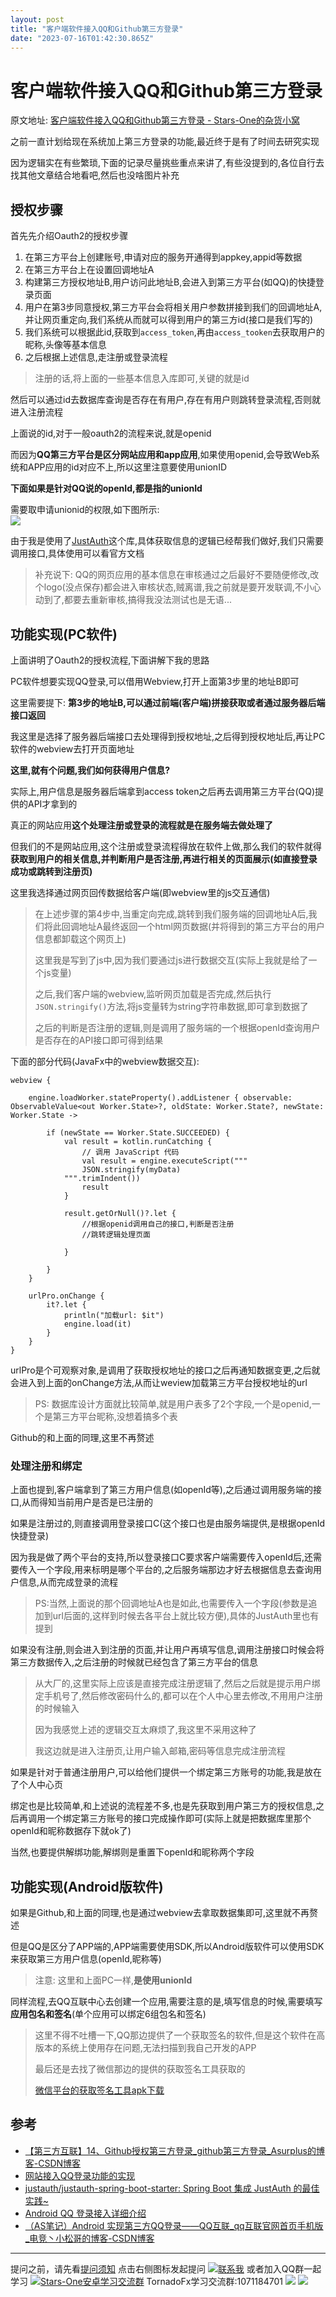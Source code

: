 ```yaml
---
layout: post
title: "客户端软件接入QQ和Github第三方登录"
date: "2023-07-16T01:42:30.865Z"
---
```

客户端软件接入QQ和Github第三方登录
=====================

原文地址: [客户端软件接入QQ和Github第三方登录 - Stars-One的杂货小窝](https://stars-one.site/2023/07/15/client-third-web-auth)

之前一直计划给现在系统加上第三方登录的功能,最近终于是有了时间去研究实现

因为逻辑实在有些繁琐,下面的记录尽量挑些重点来讲了,有些没提到的,各位自行去找其他文章结合地看吧,然后也没啥图片补充

授权步骤
----

首先先介绍Oauth2的授权步骤

1.  在第三方平台上创建账号,申请对应的服务开通得到appkey,appid等数据
2.  在第三方平台上在设置回调地址A
3.  构建第三方授权地址B,用户访问此地址B,会进入到第三方平台(如QQ)的快捷登录页面
4.  用户在第3步同意授权,第三方平台会将相关用户参数拼接到我们的回调地址A,并让网页重定向,我们系统从而就可以得到用户的第三方id(接口是我们写的)
5.  我们系统可以根据此id,获取到`access_token`,再由`access_tooken`去获取用户的昵称,头像等基本信息
6.  之后根据上述信息,走注册或登录流程

> 注册的话,将上面的一些基本信息入库即可,关键的就是id

然后可以通过id去数据库查询是否存在有用户,存在有用户则跳转登录流程,否则就进入注册流程

上面说的id,对于一般oauth2的流程来说,就是openid

而因为**QQ第三方平台是区分网站应用和app应用**,如果使用openid,会导致Web系统和APP应用的id对应不上,所以这里注意要使用unionID

**下面如果是针对QQ说的openId,都是指的unionId**

需要取申请unionid的权限,如下图所示:  
![](https://img2023.cnblogs.com/blog/1210268/202307/1210268-20230714000711436-943835699.png)

由于我是使用了[JustAuth](https://www.justauth.cn/)这个库,具体获取信息的逻辑已经帮我们做好,我们只需要调用接口,具体使用可以看官方文档

> 补充说下: QQ的网页应用的基本信息在审核通过之后最好不要随便修改,改个logo(没点保存)都会进入审核状态,贼离谱,我之前就是要开发联调,不小心动到了,都要去重新审核,搞得我没法测试也是无语...

功能实现(PC软件)
----------

上面讲明了Oauth2的授权流程,下面讲解下我的思路

PC软件想要实现QQ登录,可以借用Webview,打开上面第3步里的地址B即可

这里需要提下: **第3步的地址B,可以通过前端(客户端)拼接获取或者通过服务器后端接口返回**

我这里是选择了服务器后端接口去处理得到授权地址,之后得到授权地址后,再让PC软件的webview去打开页面地址

**这里,就有个问题,我们如何获得用户信息?**

实际上,用户信息是服务器后端拿到access token之后再去调用第三方平台(QQ)提供的API才拿到的

真正的网站应用**这个处理注册或登录的流程就是在服务端去做处理了**

但我们的不是网站应用,这个注册或登录流程得放在软件上做,那么我们的软件就得**获取到用户的相关信息,并判断用户是否注册,再进行相关的页面展示(如直接登录成功或跳转到注册页)**

这里我选择通过网页回传数据给客户端(即webview里的js交互通信)

> 在上述步骤的第4步中,当重定向完成,跳转到我们服务端的回调地址A后,我们将此回调地址A最终返回一个html网页数据(并将得到的第三方平台的用户信息都卸载这个网页上)
> 
> 这里我是写到了js中,因为我们要通过js进行数据交互(实际上我就是给了一个js变量)
> 
> 之后,我们客户端的webview,监听网页加载是否完成,然后执行`JSON.stringify()`方法,将js变量转为string字符串数据,即可拿到数据了
> 
> 之后的判断是否注册的逻辑,则是调用了服务端的一个根据openId查询用户是否存在的API接口即可得到结果

下面的部分代码(JavaFx中的webview数据交互):

    
    webview {
    
        engine.loadWorker.stateProperty().addListener { observable: ObservableValue<out Worker.State>?, oldState: Worker.State?, newState: Worker.State ->
    
            if (newState == Worker.State.SUCCEEDED) {
                val result = kotlin.runCatching {
                    // 调用 JavaScript 代码
                    val result = engine.executeScript("""
                    JSON.stringify(myData)
                """.trimIndent())
                    result
                }
    
                result.getOrNull()?.let {
                    //根据openid调用自己的接口,判断是否注册
                    //跳转逻辑处理页面
                    
                }
    
            }
        }
    
        urlPro.onChange {
            it?.let {
                println("加载url: $it")
                engine.load(it)
            }
        }
    }
    
    

urlPro是个可观察对象,是调用了获取授权地址的接口之后再通知数据变更,之后就会进入到上面的onChange方法,从而让weview加载第三方平台授权地址的url

> PS: 数据库设计方面就比较简单,就是用户表多了2个字段,一个是openid,一个是第三方平台昵称,没想着搞多个表

Github的和上面的同理,这里不再赘述

### 处理注册和绑定

上面也提到,客户端拿到了第三方用户信息(如openId等),之后通过调用服务端的接口,从而得知当前用户是否是已注册的

如果是注册过的,则直接调用登录接口C(这个接口也是由服务端提供,是根据openId快捷登录)

因为我是做了两个平台的支持,所以登录接口C要求客户端需要传入openId后,还需要传入一个字段,用来标明是哪个平台的,之后服务端那边才好去根据信息去查询用户信息,从而完成登录的流程

> PS:当然,上面说的那个回调地址A也是如此,也需要传入一个字段(参数是追加到url后面的,这样到时候去各平台上就比较方便),具体的JustAuth里也有提到

如果没有注册,则会进入到注册的页面,并让用户再填写信息,调用注册接口时候会将第三方数据传入,之后注册的时候就已经包含了第三方平台的信息

> 从大厂的,这里实际上应该是直接完成注册逻辑了,然后之后就是提示用户绑定手机号了,然后修改密码什么的,都可以在个人中心里去修改,不用用户注册的时候输入
> 
> 因为我感觉上述的逻辑交互太麻烦了,我这里不采用这种了
> 
> 我这边就是进入注册页,让用户输入邮箱,密码等信息完成注册流程

如果是针对于普通注册用户,可以给他们提供一个绑定第三方账号的功能,我是放在了个人中心页

绑定也是比较简单,和上述说的流程差不多,也是先获取到用户第三方的授权信息,之后再调用一个绑定第三方账号的接口完成操作即可(实际上就是把数据库里那个openId和昵称数据存下就ok了)

当然,也要提供解绑功能,解绑则是重置下openId和昵称两个字段

功能实现(Android版软件)
----------------

如果是Github,和上面的同理,也是通过webview去拿取数据集即可,这里就不再赘述

但是QQ是区分了APP端的,APP端需要使用SDK,所以Android版软件可以使用SDK来获取第三方用户信息(openId,昵称等)

> 注意: 这里和上面PC一样,**是使用unionId**

同样流程,去QQ互联中心去创建一个应用,需要注意的是,填写信息的时候,需要填写**应用包名和签名**(单个应用可以绑定6组包名和签名)

> 这里不得不吐槽一下,QQ那边提供了一个获取签名的软件,但是这个软件在高版本的系统上使用存在问题,无法扫描到我自己开发的APP
> 
> 最后还是去找了微信那边的提供的获取签名工具获取的
> 
> [微信平台的获取签名工具apk下载](https://res.wx.qq.com/open/zh_CN/htmledition/res/dev/download/sdk/Gen_Signature_Android2.apk%E2%80%8B%E2%80%8B%E2%80%8B%E2%80%8B%E2%80%8B%E2%80%8B)

参考
--

*   [【第三方互联】14、Github授权第三方登录\_github第三方登录\_Asurplus的博客-CSDN博客](https://blog.csdn.net/qq_40065776/article/details/105395646)
*   [网站接入QQ登录功能的实现](https://mp.weixin.qq.com/s?__biz=MjM5MDA2MTI1MA==&mid=2649110111&idx=1&sn=38f800e7086035281a4c811ff2aef70c&chksm=be5811f2892f98e4828fa8160e0fc66cfd224449c12f509621021eecff738c26d10040fbeed6&scene=27)
*   [justauth/justauth-spring-boot-starter: Spring Boot 集成 JustAuth 的最佳实践~](https://github.com/justauth/justauth-spring-boot-starter)
*   [Android QQ 登录接入详细介绍](https://mp.weixin.qq.com/s?__biz=MzA5MzI3NjE2MA==&mid=2650261649&idx=1&sn=4b750c596b0c02b56f5aa0cee806037d&chksm=886339febf14b0e8ebaa7202a0801bca9e98e566c8f1a9f6524e1aea2ed51907f6dd7c969ac9&mpshare=1&scene=23&srcid=0212PMjSOQH2tX8ApgY31C9O&sharer_sharetime=1688920491166&sharer_shareid=1ada169fc6d64716c9cadc5297ab5191#rd)
*   [（AS笔记）Android 实现第三方QQ登录——QQ互联\_qq互联官网首页手机版\_电竞丶小松哥的博客-CSDN博客](https://blog.csdn.net/qq_39038178/article/details/119911820)

* * *

提问之前，请先看[提问须知](https://www.cnblogs.com/stars-one/p/12500031.html) 点击右侧图标发起提问 [![联系我](http://wpa.qq.com/pa?p=2:1053894518:52 "联系我")](http://wpa.qq.com/msgrd?v=3&uin=1053894518&site=qq&menu=yes) 或者加入QQ群一起学习 [![Stars-One安卓学习交流群](//pub.idqqimg.com/wpa/images/group.png "Stars-One安卓学习交流群")](//shang.qq.com/wpa/qunwpa?idkey=6ca8d206ad4466e4675efa436df96c0837047da959c3fa550a1c568dc8c1fb6a) TornadoFx学习交流群:1071184701 ![](https://img2020.cnblogs.com/blog/1210268/202003/1210268-20200316120825333-1551152974.png) ![](https://img2018.cnblogs.com/blog/1210268/201905/1210268-20190508151523126-971809604.gif)